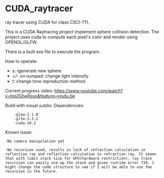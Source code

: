 # CUDA_raytracer
ray tracer using CUDA for class CSCI-711.

This is a CUDA Raytracing project implement sphere collision detection. The project uses cuda to compute each pixel's color and render using OPENGL/GLFW. 

There is a built exe file to execute the program.

How to operate:

- s:		tgenerate new sphere
- +/- on numpad:	change light intensity
- t:		change tone reproduction method

Current progress video: https://www.youtube.com/watch?v=bIqZGtwRsuo&feature=youtu.be

Build with visual sutdio:
	Dependencies:
	
		-glew-2.1.0
		-glfw-3.3.2
		-cuda-10.2
	

Known Issue: 

    -No camera manipulation yet
	
    -No recursion used, results in lack of refraction calculation in reflection ray and reflection calculation in refraction ray. It seems that with limit stack size for GPU(hardware restriction), ray trace recursion can easily use up the stack and gives runtime error 719. I might change the code structure to see if I will be able to use the recursion in the future. 
